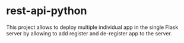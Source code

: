 # rest-api-python
This project allows to deploy multiple individual app in the single Flask server by allowing to add register and de-register app to the server.

